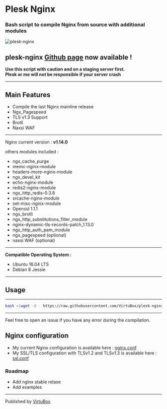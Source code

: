 # Plesk Nginx 
### Bash script to compile Nginx from source with additional modules

![plesk-nginx](https://raw.githubusercontent.com/VirtuBox/plesk-nginx/master/plesk-nginx.png)

## plesk-nginx [Github page](https://virtubox.github.io/plesk-nginx/) now available !

**Use this script with caution and on a staging server first.**  
**Plesk or me will not be responsible if your server crash**  

-----
## Main Features
* Compile the last Nginx mainline release
* Ngx_Pagespeed
* TLS v1.3 Support
* Brotli 
* Naxsi WAF

-----
Nginx current version : **v1.14.0**

others modules included :
* ngx_cache_purge
* memc-nginx-module
* headers-more-nginx-module
* ngx_devel_kit
* echo-nginx-module
* redis2-nginx-module
* ngx_http_redis-0.3.8
* srcache-nginx-module
* set-misc-nginx-module
* Openssl 1.1.1
* ngx_brotli
* ngx_http_substitutions_filter_module
* nginx-dynamic-tls-records-patch_1.13.0
* ngx_http_auth_pam_module
* ngx_pagespeed (optional)
* naxsi WAF (optional)  

-----

**Compatible Operating System :**
* Ubuntu 16.04 LTS
* Debian 8 Jessie

-----

## Usage 
-----

```bash
bash <(wget -O - https://raw.githubusercontent.com/VirtuBox/plesk-nginx/master/plesk-nginx.sh)
```


-----
  
Feel free to open an issue if you have any error during the compilation.

## Nginx configuration

* My current Nginx configuration is available here : [nginx.conf](https://github.com/VirtuBox/plesk-nginx/blob/master/etc/nginx/nginx.conf)
* My SSL/TLS configuration with TLSv1.2 and TLSv1.3 is available here : [ssl.conf](https://github.com/VirtuBox/plesk-nginx/blob/master/etc/nginx/conf.d/ssl.conf)

### Roadmap

- Add nginx stable relase 
- Add examples 

-----
Published by <a href="https://virtubox.net" title="VirtuBox">VirtuBox</a>
